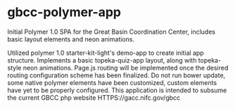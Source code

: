 # gbcc-polymer-app
Initial Polymer 1.0 SPA for the Great Basin Coordination Center, includes basic layout elements and neon animations.

Utilized polymer 1.0 starter-kit-light's demo-app to create initial app structure. 
Implements a basic topeka-quiz-app layout, along with topeka-style neon animations.
Page.js routing will be implemented once the desired routing configuration scheme has been finalized.
Do not run bower update, some native polymer elements have been customized, custom elements have yet to be properly configured.
This application is intended to subsume the current GBCC php website HTTPS://gacc.nifc.gov/gbcc
